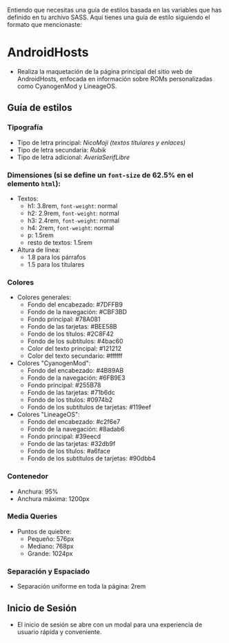 Entiendo que necesitas una guía de estilos basada en las variables que has definido en tu archivo SASS. Aquí tienes una guía de estilo siguiendo el formato que mencionaste:

# AndroidHosts
- Realiza la maquetación de la página principal del sitio web de AndroidHosts, enfocada en información sobre ROMs personalizadas como CyanogenMod y LineageOS.

## Guía de estilos

### Tipografía
- Tipo de letra principal: *NicoMoji (textos titulares y enlaces)*
- Tipo de letra secundaria: *Rubik*
- Tipo de letra adicional: *AveriaSerifLibre*

### Dimensiones (si se define un `font-size` de 62.5% en el elemento `html`):
- Textos:
  - h1: 3.8rem, `font-weight`: normal
  - h2: 2.9rem, `font-weight`: normal
  - h3: 2.4rem, `font-weight`: normal
  - h4: 2rem, `font-weight`: normal
  - p: 1.5rem
  - resto de textos: 1.5rem
- Altura de línea:
  - 1.8 para los párrafos
  - 1.5 para los titulares

### Colores
- Colores generales:
  - Fondo del encabezado: #7DFFB9
  - Fondo de la navegación: #CBF3BD
  - Fondo principal: #78A081
  - Fondo de las tarjetas: #BEE58B
  - Fondo de los títulos: #2C8F42
  - Fondo de los subtítulos: #4bac60
  - Color del texto principal: #121212
  - Color del texto secundario: #ffffff
- Colores "CyanogenMod":
  - Fondo del encabezado: #4B89AB
  - Fondo de la navegación: #6FB9E3
  - Fondo principal: #255B78
  - Fondo de las tarjetas: #71b6dc
  - Fondo de los títulos: #0974b2
  - Fondo de los subtítulos de tarjetas: #119eef
- Colores "LineageOS":
  - Fondo del encabezado: #c2f6e7
  - Fondo de la navegación: #8adab6
  - Fondo principal: #39eecd
  - Fondo de las tarjetas: #32db9f
  - Fondo de los títulos: #a6face
  - Fondo de los subtítulos de tarjetas: #90dbb4

### Contenedor
- Anchura: 95%
- Anchura máxima: 1200px

### Media Queries
- Puntos de quiebre:
  - Pequeño: 576px
  - Mediano: 768px
  - Grande: 1024px

### Separación y Espaciado
- Separación uniforme en toda la página: 2rem

## Inicio de Sesión
- El inicio de sesión se abre con un modal para una experiencia de usuario rápida y conveniente.